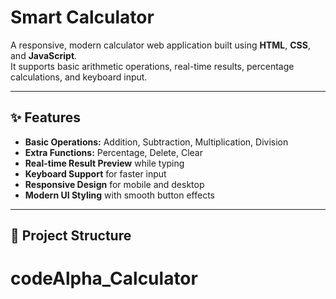 # Smart Calculator

A responsive, modern calculator web application built using **HTML**, **CSS**, and **JavaScript**.  
It supports basic arithmetic operations, real-time results, percentage calculations, and keyboard input.

---

## ✨ Features
- **Basic Operations:** Addition, Subtraction, Multiplication, Division
- **Extra Functions:** Percentage, Delete, Clear
- **Real-time Result Preview** while typing
- **Keyboard Support** for faster input
- **Responsive Design** for mobile and desktop
- **Modern UI Styling** with smooth button effects

---

## 📂 Project Structure
# codeAlpha_Calculator

